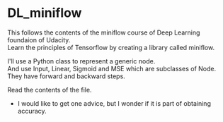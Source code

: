 # DL_miniflow  
This follows the contents of the miniflow course of Deep Learning foundaion of Udacity.  
Learn the principles of Tensorflow by creating a library called miniflow.  
  
I'll use a Python class to represent a generic node.  
And use Input, Linear, Sigmoid and MSE which are subclasses of Node.  
They have forward and backward steps.  
  
Read the contents of the file.
- I would like to get one advice, but I wonder if it is part of obtaining accuracy.
